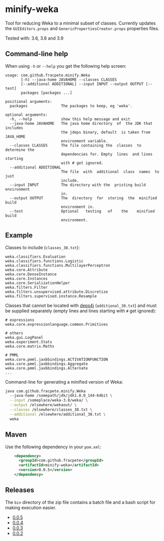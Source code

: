 # minify-weka
Tool for reducing Weka to a minimal subset of classes. 
Currently updates the `GUIEditors.props` and `GenericPropertiesCreator.props`
properties files.

Tested with: 3.6, 3.8 and 3.9

## Command-line help
When using `-h` or `--help` you get the following help screen:

```
usage: com.github.fracpete.minify.Weka
       [-h] --java-home JAVAHOME --classes CLASSES
       [--additional ADDITIONAL] --input INPUT --output OUTPUT [--test]
       packages [packages ...]

positional arguments:
  packages               The packages to keep, eg 'weka'.

optional arguments:
  -h, --help             show this help message and exit
  --java-home JAVAHOME   The java home directory  of  the JDK that includes
                         the jdeps binary, default  is taken from JAVA_HOME
                         environment variable.
  --classes CLASSES      The file containing the  classes  to determine the
                         dependencies for. Empty  lines  and lines starting
                         with # get ignored.
  --additional ADDITIONAL
                         The file  with  additional  class  names  to  just
                         include.
  --input INPUT          The directory with the  pristing build environment
                         in.
  --output OUTPUT        The  directory  for  storing  the  minified  build
                         environment in.
  --test                 Optional   testing   of    the    minified   build
                         environment.
```

## Example

Classes to include (`classes_38.txt`):

```
weka.classifiers.Evaluation
weka.classifiers.functions.Logistic
weka.classifiers.functions.MultilayerPerceptron
weka.core.Attribute
weka.core.DenseInstance
weka.core.Instances
weka.core.SerializationHelper
weka.filters.Filter
weka.filters.unsupervised.attribute.Discretize
weka.filters.supervised.instance.Resample
```

Classes that cannot be located with [deps4j](https://github.com/fracpete/deps4j)
(`additional_38.txt`) and must be supplied separately (empty lines and lines 
starting with `#` get ignored):

```
# expressions
weka.core.expressionlanguage.common.Primitives

# others
weka.gui.LogPanel
weka.experiment.Stats
weka.core.matrix.Maths

# PMML
weka.core.pmml.jaxbbindings.ACTIVATIONFUNCTION
weka.core.pmml.jaxbbindings.Aggregate
weka.core.pmml.jaxbbindings.Alternate
...  
```

Command-line for generating a minified version of Weka:
```bash
java com.github.fracpete.minify.Weka
  --java-home /somepath/jdk/jdk1.8.0_144-64bit \
  --input /someplace/weka-3.8/weka/ \
  --output /elsewhere/wekaout/ \
  --classes /elsewhere/classes_38.txt \
  --additional /elsewhere/additional_38.txt \
  weka
```

## Maven
Use the following dependency in your `pom.xml`:

```xml
    <dependency>
      <groupId>com.github.fracpete</groupId>
      <artifactId>minify-weka</artifactId>
      <version>0.0.5</version>
    </dependency>
```

## Releases

The `bin` directory of the zip file contains a batch file and a bash script
for making execution easier.

* [0.0.5](https://github.com/fracpete/minify-weka/releases/download/minify-weka-0.0.5/minify-weka-0.0.5-bin.zip)
* [0.0.4](https://github.com/fracpete/minify-weka/releases/download/minify-weka-0.0.4/minify-weka-0.0.4-bin.zip)
* [0.0.3](https://github.com/fracpete/minify-weka/releases/download/minify-weka-0.0.3/minify-weka-0.0.3-bin.zip)
* [0.0.2](https://github.com/fracpete/minify-weka/releases/download/minify-weka-0.0.2/minify-weka-0.0.2-bin.zip)

